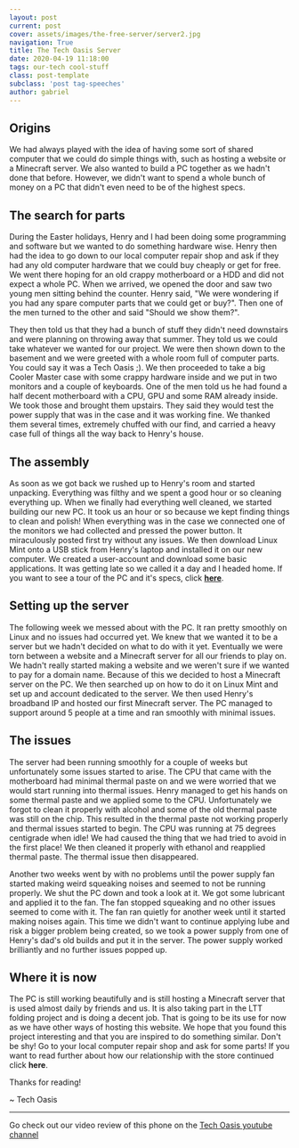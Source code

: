 ```yaml
---
layout: post
current: post
cover: assets/images/the-free-server/server2.jpg
navigation: True
title: The Tech Oasis Server
date: 2020-04-19 11:18:00
tags: our-tech cool-stuff
class: post-template
subclass: 'post tag-speeches'
author: gabriel
---
```



## Origins

We had always played with the idea of having some sort of shared computer that we could do simple things with, such as hosting a website or a Minecraft server. We also wanted to build a PC together as we hadn't done that before. However, we didn't want to spend a whole bunch of money on a PC that didn't even need to be of the highest specs. 

## The search for parts

During the Easter holidays, Henry and I had been doing some programming and software but we wanted to do something hardware wise. Henry then had the idea to go down to our local computer repair shop and ask if they had any old computer hardware that we could buy cheaply or get for free. We went there hoping for an old crappy motherboard or a HDD and did not expect a whole PC. When we arrived, we opened the door and saw two young men sitting behind the counter. Henry said, "We were wondering if you had any spare computer parts that we could get or buy?". Then one of the men turned to the other and said "Should we show them?". 

They then told us that they had a bunch of stuff they didn't need downstairs and were planning on throwing away that summer. They told us we could take whatever we wanted for our project. We were then shown down to the basement and we were greeted with a whole room full of computer parts. You could say it was a Tech Oasis ;). We then proceeded to take a big Cooler Master case with some crappy hardware inside and we put in two monitors and a couple of keyboards. One of the men told us he had found a half decent motherboard with a CPU, GPU and some RAM already inside. We took those and brought them upstairs. They said they would test the power supply that was in the case and it was working fine. We thanked them several times, extremely chuffed with our find, and carried a heavy case full of things all the way back to Henry's house.

## The assembly

As soon as we got back we rushed up to Henry's room and started unpacking. Everything was filthy and we spent a good hour or so cleaning everything up. When we finally had everything well cleaned, we started building our new PC. It took us an hour or so because we kept finding things to clean and polish! When everything was in the case we connected one of the monitors we had collected and pressed the power button. It miraculously posted first try without any issues. We then download Linux Mint onto a USB stick from Henry's laptop and installed it on our new computer. We created a user-account and download some basic applications. It was getting late so we called it a day and I headed home. If you want to see a tour of the PC and it's specs, click [**here**](https://www.youtube.com/watch?v=rHfQGhAlGq4).

## Setting up the server

The following week we messed about with the PC. It ran pretty smoothly on Linux and no issues had occurred yet. We knew that we wanted it to be a server but we hadn't decided on what to do with it yet. Eventually we were torn between a website and a Minecraft server for all our friends to play on. We hadn't really started making a website and we weren't sure if we wanted to pay for a domain name. Because of this we decided to host a Minecraft server on the PC. We then searched up on how to do it on Linux Mint and set up and account dedicated to the server. We then used Henry's broadband IP and hosted our first Minecraft server. The PC managed to support around 5 people at a time and ran smoothly with minimal issues.

## The issues

The server had been running smoothly for a couple of weeks but unfortunately some issues started to arise. The CPU that came with the motherboard had minimal thermal paste on and we were worried that we would start running into thermal issues. Henry managed to get his hands on some thermal paste and we applied some to the CPU. Unfortunately we forgot to clean it properly with alcohol and some of the old thermal paste was still on the chip. This resulted in the thermal paste not working properly and thermal issues started to begin. The CPU was running at 75 degrees centigrade when idle!  We had caused the thing that we had tried to avoid in the first place! We then cleaned it properly with ethanol and reapplied thermal paste. The thermal issue then disappeared. 

Another two weeks went by with no problems until the power supply fan started making weird squeaking noises and seemed to not be running properly. We shut the PC down and took a look at it. We got some lubricant and applied it to the fan. The fan stopped squeaking and no other issues seemed to come with it. The fan ran quietly for another week until it started making noises again. This time we didn't want to continue applying lube and risk a bigger problem being created, so we took a power supply from one of Henry's dad's old builds and put it in the server. The power supply worked brilliantly and no further issues popped up.

## Where it is now

The PC is still working beautifully and is still hosting a Minecraft server that is used almost daily by friends and us. It is also taking part in the LTT folding project and is doing a decent job. That is going to be its use for now as we have other ways of hosting this website. We hope that you found this project interesting and that you are inspired to do something similar. Don't be shy! Go to your local computer repair shop and ask for some parts! If you want to read further about how our relationship with the store continued click **here**. 

Thanks for reading!

~ Tech Oasis

---

Go check out our video review of this phone on the [Tech Oasis youtube channel](https://www.youtube.com/watch?v=rHfQGhAlGq4)
